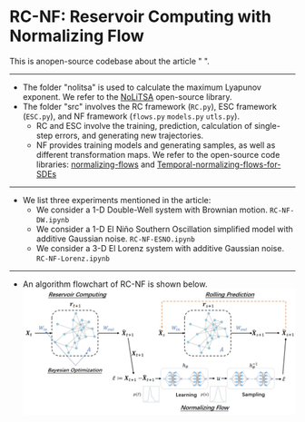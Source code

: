 # RC-NF: Reservoir Computing with Normalizing Flow
 This is anopen-source codebase about the article " ".
***
* The folder "nolitsa" is used to calculate the maximum Lyapunov exponent. We refer to the [NoLiTSA](https://github.com/manu-mannattil/nolitsa "NoLiTSA") open-source library.
* The folder "src" involves the RC framework (`RC.py`), ESC framework (`ESC.py`), and NF framework (`flows.py` `models.py` `utls.py`).
  * RC and ESC involve the training, prediction, calculation of single-step errors, and generating new trajectories.
  * NF provides training models and generating samples, as well as different transformation maps. We refer to the open-source code libraries: [normalizing-flows](https://github.com/tonyduan/normalizing-flows "tonyduan/normalizing-flows") and [Temporal-normalizing-flows-for-SDEs](https://github.com/Yubin-Lu/Temporal-normalizing-flows-for-SDEs "Yubin-Lu/Temporal-normalizing-flows-for-SDEs")
***
* We list three experiments mentioned in the article:
  * We consider a 1-D Double-Well system with Brownian motion. `RC-NF-DW.ipynb`
  * We consider a 1-D El Niño Southern Oscillation simplified model with additive Gaussian noise. `RC-NF-ESNO.ipynb`
  * We consider a 3-D El Lorenz system with additive Gaussian noise. `RC-NF-Lorenz.ipynb`
***
* An algorithm flowchart of RC-NF is shown below.
![R-NF](https://github.com/Fangransto/RC-NF/blob/main/rc-nf.jpg "RC-NF")

 





